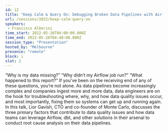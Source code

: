 ```yaml
---
id: i2
title: "Keep Calm & Query On: Debugging Broken Data Pipelines with Airflow"
url: /sessions/2022/keep-calm-query-on
speakers:
 - Francisco Alberini
time_start: 2022-05-26T04:00:00.000Z
time_end: 2022-05-26T04:40:00.000Z
session_type: "Presentation"
hosted_by: "Melbourne"
presence: "remote"
block: i
slot: 2
---
```


“Why is my data missing?” “Why didn’t my Airflow job run?” “What happened to this report?” If you’ve been on the receiving end of any of these questions, you’re not alone. As data pipelines become increasingly complex and companies ingest more and more data, data engineers are on the hook for troubleshooting where, why, and how data quality issues occur, and most importantly, fixing them so systems can get up and running again. In this talk, Lior Gavish, CTO and co-founder of Monte Carlo, discusses the three primary factors that contribute to data quality issues and how data teams can leverage Airflow, dbt, and other solutions in their arsenal to conduct root cause analysis on their data pipelines.